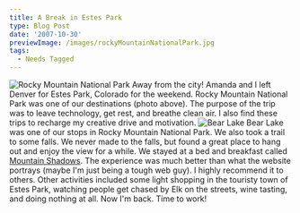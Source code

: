 ```yaml
---
title: A Break in Estes Park
type: Blog Post
date: '2007-10-30'
previewImage: /images/rockyMountainNationalPark.jpg
tags:
  - Needs Tagged
---
```

![Rocky Mountain National Park](/images/rockymountain.jpg) Away from the city! Amanda and I left Denver for Estes Park, Colorado for the weekend. Rocky Mountain National Park was one of our destinations (photo above). The purpose of the trip was to leave technology, get rest, and breathe clean air. I also find these trips to recharge my creative drive and motivation. ![Bear Lake](/images/bearlake.jpg) Bear Lake was one of our stops in Rocky Mountain National Park. We also took a trail to some falls. We never made to the falls, but found a great place to hang out and enjoy the view for a while. We stayed at a bed and breakfast called [Mountain Shadows](http://mountainshadowsbb.com/). The experience was much better than what the website portrays (maybe I'm just being a tough web guy). I highly recommend it to others. Other activities included some light shopping in the touristy town of Estes Park, watching people get chased by Elk on the streets, wine tasting, and doing nothing at all. Now I'm back. Time to work!
